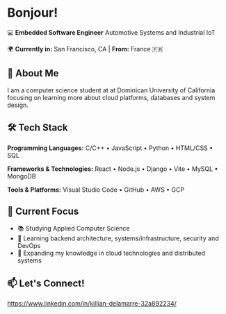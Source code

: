 # Bonjour! 

💻 **Embedded Software Engineer** Automotive Systems and Industrial IoT

🌍 **Currently in:** San Francisco, CA | **From:** France 🇫🇷  

## 🚀 About Me

I am a computer science student at at Dominican University of California focusing on learning more about cloud platforms, databases and system design.

## 🛠️ Tech Stack

**Programming Languages:** C/C++ • JavaScript • Python • HTML/CSS • SQL

**Frameworks & Technologies:** React • Node.js • Django • Vite • MySQL • MongoDB

**Tools & Platforms:** Visual Studio Code • GitHub • AWS • GCP

## 🎯 Current Focus

- 📚 Studying Applied Computer Science
- 🔧 Learning backend architecture, systems/infrastructure, security and DevOps
- 🌱 Expanding my knowledge in cloud technologies and distributed systems

## 📫 Let's Connect!

https://www.linkedin.com/in/killian-delamarre-32a892234/

